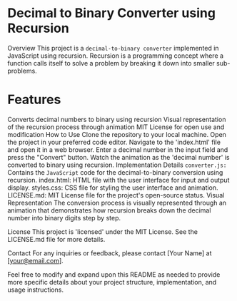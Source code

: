 # Decimal to Binary Converter using Recursion
Overview
This project is a `decimal-to-binary converter` implemented in JavaScript using recursion. Recursion is a programming concept where a function calls itself to solve a problem by breaking it down into smaller sub-problems.

# Features
Converts decimal numbers to binary using recursion
Visual representation of the recursion process through animation
MIT License for open use and modification
How to Use
Clone the repository to your local machine.
Open the project in your preferred code editor.
Navigate to the 'index.html' file and open it in a web browser.
Enter a decimal number in the input field and press the "Convert" button.
Watch the animation as the 'decimal number' is converted to binary using recursion.
Implementation Details
`converter.js:` Contains the `JavaScript` code for the decimal-to-binary conversion using recursion.
index.html: HTML file with the user interface for input and output display.
styles.css: CSS file for styling the user interface and animation.
LICENSE.md: MIT License file for the project's open-source status.
Visual Representation
The conversion process is visually represented through an animation that demonstrates how recursion breaks down the decimal number into binary digits step by step.

License
This project is 'licensed' under the MIT License. See the LICENSE.md file for more details.

Contact
For any inquiries or feedback, please contact [Your Name] at [your@email.com].

Feel free to modify and expand upon this README as needed to provide more specific details about your project structure, implementation, and usage instructions.
